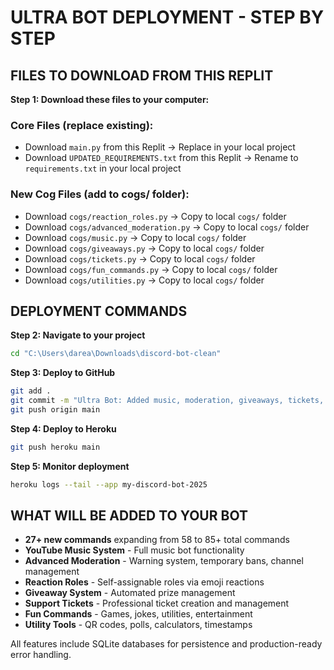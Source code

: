 # ULTRA BOT DEPLOYMENT - STEP BY STEP

## FILES TO DOWNLOAD FROM THIS REPLIT

**Step 1: Download these files to your computer:**

### Core Files (replace existing):
- Download `main.py` from this Replit → Replace in your local project
- Download `UPDATED_REQUIREMENTS.txt` from this Replit → Rename to `requirements.txt` in your local project

### New Cog Files (add to cogs/ folder):
- Download `cogs/reaction_roles.py` → Copy to local `cogs/` folder
- Download `cogs/advanced_moderation.py` → Copy to local `cogs/` folder  
- Download `cogs/music.py` → Copy to local `cogs/` folder
- Download `cogs/giveaways.py` → Copy to local `cogs/` folder
- Download `cogs/tickets.py` → Copy to local `cogs/` folder
- Download `cogs/fun_commands.py` → Copy to local `cogs/` folder
- Download `cogs/utilities.py` → Copy to local `cogs/` folder

## DEPLOYMENT COMMANDS

**Step 2: Navigate to your project**
```bash
cd "C:\Users\darea\Downloads\discord-bot-clean"
```

**Step 3: Deploy to GitHub**
```bash
git add .
git commit -m "Ultra Bot: Added music, moderation, giveaways, tickets, reaction roles, fun commands, utilities - 85+ total commands"
git push origin main
```

**Step 4: Deploy to Heroku**
```bash
git push heroku main
```

**Step 5: Monitor deployment**
```bash
heroku logs --tail --app my-discord-bot-2025
```

## WHAT WILL BE ADDED TO YOUR BOT

- **27+ new commands** expanding from 58 to 85+ total commands
- **YouTube Music System** - Full music bot functionality
- **Advanced Moderation** - Warning system, temporary bans, channel management
- **Reaction Roles** - Self-assignable roles via emoji reactions
- **Giveaway System** - Automated prize management
- **Support Tickets** - Professional ticket creation and management
- **Fun Commands** - Games, jokes, utilities, entertainment
- **Utility Tools** - QR codes, polls, calculators, timestamps

All features include SQLite databases for persistence and production-ready error handling.